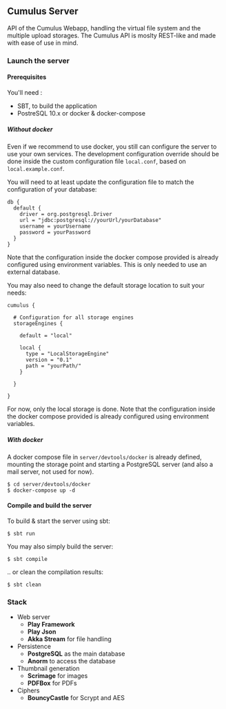 ## Cumulus Server

API of the Cumulus Webapp, handling the virtual file system and the multiple upload storages. The Cumulus API is moslty
REST-like and made with ease of use in mind.

### Launch the server

#### Prerequisites
You'll need :

- SBT, to build the application
- PostreSQL 10.x or docker & docker-compose

##### Without docker
Even if we recommend to use docker, you still can configure the server to use your own services. The development configuration override should be done inside the custom configuration file `local.conf`, based on `local.example.conf`.

You will need to at least update the configuration file to match the configuration of your database:

```hocon
db {
  default {
    driver = org.postgresql.Driver
    url = "jdbc:postgresql://yourUrl/yourDatabase"
    username = yourUsername
    password = yourPassword
  }
}
```

Note that the configuration inside the docker compose provided is already configured using environment variables.
This is only needed to use an external database.

You may also need to change the default storage location to suit your needs:

```hocon
cumulus {

  # Configuration for all storage engines
  storageEngines {

    default = "local"

    local {
      type = "LocalStorageEngine"
      version = "0.1"
      path = "yourPath/"
    }
 
  }

}
```

For now, only the local storage is done. Note that the configuration inside the docker compose provided is already configured using environment variables.

##### With docker
A docker compose file in `server/devtools/docker` is already defined, mounting the storage point and starting a PostgreSQL server (and also a mail server, not used for now).

```
$ cd server/devtools/docker
$ docker-compose up -d
```

#### Compile and build the server
To build & start the server using sbt:
```
$ sbt run
```
You may also simply build the server:
```
$ sbt compile
```
.. or clean the compilation results:
```
$ sbt clean
```

### Stack

- Web server
  - **Play Framework**
  - **Play Json**
  - **Akka Stream** for file handling
- Persistence
  - **PostgreSQL** as the main database
  - **Anorm** to access the database
- Thumbnail generation
  - **Scrimage** for images
  - **PDFBox** for PDFs
- Ciphers
  - **BouncyCastle** for Scrypt and AES
